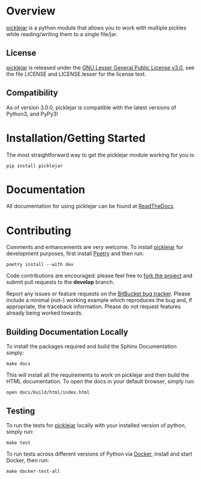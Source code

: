 # Overview
[picklejar] is a python module that allows you to work with multiple pickles while reading/writing them to a single 
file/jar.

## License
[picklejar] is released under the [GNU Lesser General Public License v3.0], see the file LICENSE and LICENSE.lesser 
for the license text.

## Compatibility
As of version 3.0.0, picklejar is compatible with the latest versions of Python3, and PyPy3!

# Installation/Getting Started
The most straightforward way to get the picklejar module working for you is:
```commandline
pip install picklejar
```

# Documentation
All documentation for using picklejar can be found at [ReadTheDocs](http://picklejar.readthedocs.io/)

# Contributing
Comments and enhancements are very welcome. To install [picklejar] for development purposes, first
install [Poetry](https://python-poetry.org) and then run:
```commandline
poetry install --with dev
```

Code contributions are encouraged: please feel free to [fork the
project](https://bitbucket.org/isaiah1112/picklejar) and submit pull requests to the **develop** branch.

Report any issues or feature requests on the [BitBucket bug
tracker](https://bitbucket.org/isaiah1112/picklejar/issues?status=new&status=open). Please include a minimal (not-) 
working example which reproduces the bug and, if appropriate, the traceback information.  Please do not request features 
already being worked towards.

## Building Documentation Locally
To install the packages required and build the Sphinx Documentation simply:
```commandline
make docs
```

This will install all the requirements to work on picklejar and then build the HTML documentation.
To open the docs in your default browser, simply run:
```commandline
open docs/build/html/index.html
```

## Testing
To run the tests for [picklejar] locally with your installed version of python, simply run:
```commandline
make test
```

To run tests across different versions of Python via [Docker](https://www.docker.com), install and start Docker, 
then run:
```commandline
make docker-test-all
```

[GNU Lesser General Public License v3.0]: http://choosealicense.com/licenses/lgpl-3.0/ "LGPL v3"

[picklejar]: https://bitbucket.org/isaiah1112/picklejar "picklejar Module"
